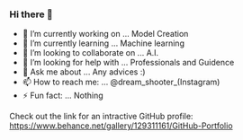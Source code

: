 ### Hi there 👋

- 🔭 I’m currently working on ... Model Creation
- 🌱 I’m currently learning ... Machine learning
- 👯 I’m looking to collaborate on ... A.I.
- 🤔 I’m looking for help with ... Professionals and Guidence 
- 💬 Ask me about ... Any advices :) 
- 📫 How to reach me: ... @dream_shooter_(Instagram)
- ⚡ Fun fact: ... Nothing

Check out the link for an intractive GitHub profile:
https://www.behance.net/gallery/129311161/GitHub-Portfolio
